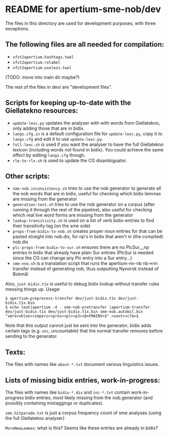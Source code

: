README for apertium-sme-nob/dev
===============================

The files in this directory are used for development purposes, with
three exceptions.

The following files are all needed for compilation:
---------------------------------------------------

- `xfst2apertium.hashtags.twol`
- `xfst2apertium.relabel`
- `xfst2apertium.useless.twol`

(TODO: move into main dir maybe?)

The rest of the files in dev/ are "development files".


Scripts for keeping up-to-date with the Giellatekno resources:
--------------------------------------------------------------

- `update-lexc.py` updates the analyser with with words from
  Giellatekno, only adding those that are in bidix.
- `langs.cfg.in` is a default configuration file for `update-lexc.py`,
  copy it to `langs.cfg` and edit it to use `update-lexc.py`.
- `full-lexc.sh` is used if you want the analyser to have the full
  Giellatekno lexicon (including words not found in bidix). You could
  achieve the same effect by editing `langs.cfg` though.
- `rle-to-rlx.sh` is used to update the CG disambiguator.


Other scripts:
--------------

- `sme-nob.inconsistency.sh` tries to use the nob generator to
  generate all the nob words that are in bidix, useful for checking
  which bidix lemmas are missing from the generator
- `generation-test.sh` tries to use the nob generator on a corpus
  (after running it through the rest of the pipeline), also useful for
  checking which real live word forms are missing from the generator
- `lookup-transitivity.sh` is used on a list of verb bidix-entries to
  find their transitivity tag (on the sme side)
- `props-from-bidix-to-nob.sh` creates proper noun entries for that
  can be pasted straight into nob.dix, for np's in bidix that aren't
  in (the compiled) nob.dix
- `plc-props-from-bidix-to-sur.sh` ensures there are no PlcSur__np
  entries in bidix that already have plain Sur entries (PlcSur is
  needed since the CG can change any Plc entry into a Sur entry...)
- `sme-nno.sh` is a translation script that runs the apertium-nn-nb
  nb->nn transfer instead of generating nob, thus outputting Nynorsk
  instead of Bokmål

Also, `just-bidix.t1x` is useful to debug bidix lookup without
transfer rules messing things up. Usage:

    $ apertium-preprocess-transfer dev/just-bidix.t1x dev/just-bidix.t1x.bin
    $ echo leat|apertium -d . sme-nob-pretransfer |apertium-transfer dev/just-bidix.t1x dev/just-bidix.t1x.bin sme-nob.autobil.bin 
    ^være<vblex><impers><pres><pl><p3><@+FMAINV>$^.<sent><clb>$


Note that this output cannot just be sent into the generator; bidix
adds certain tags (e.g. `unc`, uncountable) that the normal transfer
removes before sending to the generator.


Texts:
------

The files with names like `about-*.txt` document various linguistics
issues.


Lists of missing bidix entries, work-in-progress:
-------------------------------------------------

The files with names like `bidix-*.dix` and `inc-*.txt` contain
work-in-progress bidix entries, most likely missing from the
nob.generator (and possibly containing mistaggings or duplicates).

`sme.hitparade.txt` is just a corpus frequency count of sme analyses
(using the full Giellatekno analyser)

`MoreNewLemmas`: what is this? Seems like these entries are already in
bidix?
